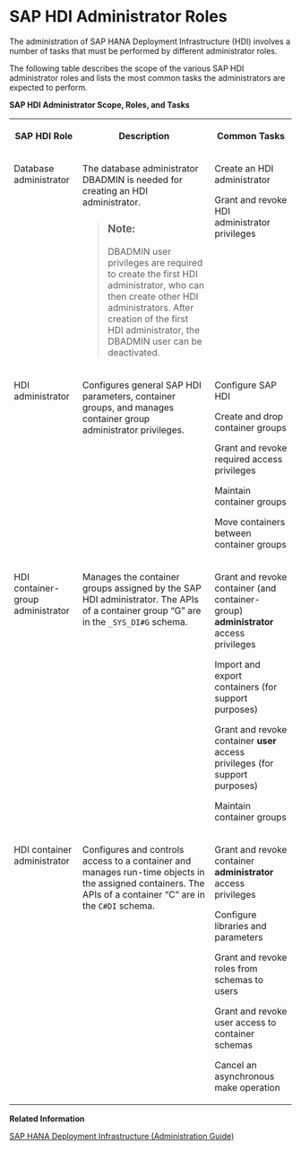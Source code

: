 <!-- loio7fea6509b11c49df955d2790dd2094fb -->

# SAP HDI Administrator Roles

The administration of SAP HANA Deployment Infrastructure \(HDI\) involves a number of tasks that must be performed by different administrator roles.



The following table describes the scope of the various SAP HDI administrator roles and lists the most common tasks the administrators are expected to perform.

**SAP HDI Administrator Scope, Roles, and Tasks**


<table>
<tr>
<th valign="top">

SAP HDI Role

</th>
<th valign="top">

Description

</th>
<th valign="top">

Common Tasks

</th>
</tr>
<tr>
<td valign="top">

Database administrator

</td>
<td valign="top">

The database administrator DBADMIN is needed for creating an HDI administrator.

> ### Note:  
> DBADMIN user privileges are required to create the first HDI administrator, who can then create other HDI administrators. After creation of the first HDI administrator, the DBADMIN user can be deactivated.



</td>
<td valign="top">

Create an HDI administrator

Grant and revoke HDI administrator privileges

</td>
</tr>
<tr>
<td valign="top">

HDI administrator

</td>
<td valign="top">

Configures general SAP HDI parameters, container groups, and manages container group administrator privileges.

</td>
<td valign="top">

Configure SAP HDI

Create and drop container groups

Grant and revoke required access privileges

Maintain container groups

Move containers between container groups

</td>
</tr>
<tr>
<td valign="top">

HDI container-group administrator

</td>
<td valign="top">

Manages the container groups assigned by the SAP HDI administrator. The APIs of a container group “G” are in the `_SYS_DI#G` schema.

</td>
<td valign="top">

Grant and revoke container \(and container-group\) **administrator** access privileges

Import and export containers \(for support purposes\)

Grant and revoke container **user** access privileges \(for support purposes\)

Maintain container groups

</td>
</tr>
<tr>
<td valign="top">

HDI container administrator

</td>
<td valign="top">

Configures and controls access to a container and manages run-time objects in the assigned containers. The APIs of a container “C” are in the `C#DI` schema.

</td>
<td valign="top">

Grant and revoke container **administrator** access privileges

Configure libraries and parameters

Grant and revoke roles from schemas to users

Grant and revoke user access to container schemas

Cancel an asynchronous make operation

</td>
</tr>
</table>

**Related Information**  


[SAP HANA Deployment Infrastructure \(Administration Guide\)](../sap-hana-deployment-infrastructure-in-the-cloud-3ef0ee9.md "Understand the benefits of using the SAP HANA Deployment Infrastructure (HDI).")

